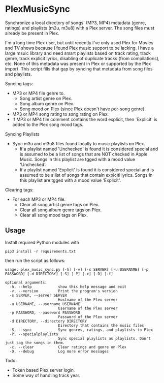 # PlexMusicSync
Synchronize a local directory of songs' (MP3, MP4) metadata (genre, ratings) and playlists (m3u, m3u8) with a Plex server. The song files must already be present in Plex.

I'm a long time Plex user, but until recently I've only used Plex for Movies and TV shows because I found Plex music support to be lacking. I have a large msuic library and need smart playlists based on track rating, track genre, track explicit lyrics, disabling of duplicate tracks (from compilations), etc. None of this metadata was present in Plex or supported by the Plex import. This script fills that gap by syncing that metadata from song files and playlists.

Syncing tags:
- MP3 or MP4 file genre to.
    - Song artist genre on Plex.
    - Song album genre on Plex.
    - Song mood on Plex (since Plex doesn't have per-song genre).
- MP3 or MP4 song rating to song rating on Plex.
- If MP3 or MP4 file comment contains the word explicit, then 'Explicit' is added to the Plex song mood tags.

Syncing Playlists
- Sync m3u and m3u8 files found locally to music playlists on Plex.
    - If a playlist named 'Unchecked' is found it is considered special and is assumed to be a list of songs that are NOT checked in Apple Music. Songs in this playlist are tgged with a mood value 'Unchecked'.
    - If a playlist named 'Explicit' is found it is considered special and is assumed to be a list of songs that contain explciti lyrics. Songs in this playlist are tgged with a mood value 'Explicit'.

Clearing tags:
- For each MP3 or MP4 file.
    - Clear all song artist genre tags on Plex.
    - Clear all song album genre tags on Plex.
    - Clear all song mood tags on Plex.

## Usage
Install required Python modules with

```pip3 install -r requirements.txt```

then run the script as follows:

```
usage: plex_music_sync.py [-h] [-v] [-s SERVER] [-u USERNAME] [-p PASSWORD] [-d DIRECTORY] [-S] [-P] [-c] [-D] [-f]

optional arguments:
  -h, --help            show this help message and exit
  -v, --version         Print the program's version
  -s SERVER, --server SERVER
                        Hostname of the Plex server
  -u USERNAME, --username USERNAME
                        Username of the Plex server
  -p PASSWORD, --password PASSWORD
                        Password of the Plex server
  -d DIRECTORY, --directory DIRECTORY
                        Directory that contains the music files
  -S, --sync            Sync genres, ratings, and playlists to Plex
  -P, --specialplaylists
                        Sync special playlists as playlists. Don't just tag the songs in them.
  -c, --clear           Clear ratings and genre on Plex
  -D, --debug           Log more error messages
```

Todo:
- Token based Plex server login.
- Some way of handling track year.
